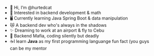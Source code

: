 - 👋 Hi, I’m @hurtedcat
- 👀 Interested in backend development & math 
- 🖥️ Currently learning Java Spring Boot & data manipulation
- 😿 A backend dev who's always in the shadows  
- ✨ Dreaming to work at an airport & fly to Cebu  
- 🗿 Backend Mafia, coding silently but deadly
- ☕I learn **Java** as my first programming languange
fun fact (you guys can be my mentor

<!---
Haryaka787/Haryaka787 is a ✨ special ✨ repository because its `README.md` (this file) appears on your GitHub profile.
You can click the Preview link to take a look at your changes.
--->
